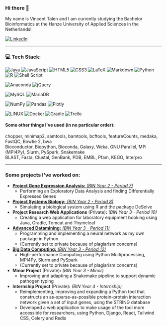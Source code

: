 ### Hi there 👋

My name is Vincent Talen and I am currently studying the Bachelor Bioinformatics at the Hanze University of Applied Sciences in the Netherlands!

[![LinkedIn](https://img.shields.io/badge/LinkedIn-%230077B5.svg?logo=linkedin&logoColor=white)](https://linkedin.com/in/vincent-talen) 

---
### 💻 Tech Stack:
![Java](https://img.shields.io/badge/java-%23ED8B00.svg?style=flat&logo=java&logoColor=white) ![JavaScript](https://img.shields.io/badge/javascript-%23323330.svg?style=flat&logo=javascript&logoColor=%23F7DF1E) ![HTML5](https://img.shields.io/badge/html5-%23E34F26.svg?style=flat&logo=html5&logoColor=white) ![CSS3](https://img.shields.io/badge/css3-%231572B6.svg?style=flat&logo=css3&logoColor=white) ![LaTeX](https://img.shields.io/badge/latex-%23008080.svg?style=flat&logo=latex&logoColor=white) ![Markdown](https://img.shields.io/badge/markdown-%23000000.svg?style=flat&logo=markdown&logoColor=white) ![Python](https://img.shields.io/badge/python-3670A0?style=flat&logo=python&logoColor=ffdd54) ![R](https://img.shields.io/badge/r-%23276DC3.svg?style=flat&logo=r&logoColor=white) ![Shell Script](https://img.shields.io/badge/shell_script-%23121011.svg?style=flat&logo=gnu-bash&logoColor=white) 

![Anaconda](https://img.shields.io/badge/Anaconda-%2344A833.svg?style=flat&logo=anaconda&logoColor=white) ![jQuery](https://img.shields.io/badge/jquery-%230769AD.svg?style=flat&logo=jquery&logoColor=white) 

![MySQL](https://img.shields.io/badge/mysql-%2300f.svg?style=flat&logo=mysql&logoColor=white) ![MariaDB](https://img.shields.io/badge/MariaDB-003545?style=flat&logo=mariadb&logoColor=white) 

![NumPy](https://img.shields.io/badge/numpy-%23013243.svg?style=flat&logo=numpy&logoColor=white) ![Pandas](https://img.shields.io/badge/pandas-%23150458.svg?style=flat&logo=pandas&logoColor=white) ![Plotly](https://img.shields.io/badge/Plotly-%233F4F75.svg?style=flat&logo=plotly&logoColor=white) 

![LINUX](https://img.shields.io/badge/Linux-FCC624?style=flat&logo=linux&logoColor=black) ![Docker](https://img.shields.io/badge/docker-%230db7ed.svg?style=flat&logo=docker&logoColor=white) ![Gradle](https://img.shields.io/badge/Gradle-02303A.svg?style=flat&logo=Gradle&logoColor=white) ![Trello](https://img.shields.io/badge/Trello-%23026AA7.svg?style=flat&logo=Trello&logoColor=white)

#### Some other things I've used (in no particular order):
chopper, minimap2, samtools, bamtools, bcftools, featureCounts, medaka, FastQC, Bowtie 2, bwa  
Bioconductor, Biopython, Bioconda, Galaxy, Weka, GNU Parallel, MPI (MPI4Py), Slurm, PySpark, Snakemake  
BLAST, Fasta, Clustal, GenBank, PDB, EMBL, Pfam, KEGG, Interpro  

---
### Some projects I've worked on:
- [**Project Gene Expression Analysis:** *(BIN Year 2 - Period 7)*](https://github.com/Vincent-Talen/Project-Gene-Expression-Analysis)  
    + Performing an Exploratory Data Analysis and finding Differentially Expressed Genes
- [**Project Systems Biology:** *(BIN Year 2 - Period 8)*](https://github.com/Vincent-Talen/Project-Systems-Biology)  
    + Simulating a biological system using R and the package DeSolve
- **Project Research Web Applications** (Private)**:** *(BIN Year 3 - Period 10)*  
    + Creating a web application for laboratory equipment booking using Java, Gradle, Tomcat and Thymeleaf
- [**Advanced Datamining:** *(BIN Year 3 - Period 11)*](https://github.com/Vincent-Talen/Advanced-Datamining)  
    + Programming and implementing a neural network as my own package in Python  
    + (Currently set to private because of plagiarism concerns)
- [**Big Data Computing:** *(BIN Year 3 - Period 12)*](https://github.com/Vincent-Talen/BDC)  
    + High-performance Computing using Python Multiprocessing, MPI4Py, Slurm and PySpark  
    + (Currently set to private because of plagiarism concerns)
- **Minor Project** (Private)**:** *(BIN Year 3 - Minor)*  
    + Improving and adapting a Snakemake pipeline to support dynamic pathogen typing
- **Internship Project** (Private)**:** *(BIN Year 4 - Internship)*  
    + Reimplementing, improving and expanding a Python tool that constructs an as-sparse-as-possible protein-protein interaction network given a set of input genes, using the STRING database  
    + Developed a web application to make usage of the tool more accessible for researchers, using Python, Django, React, Tailwind CSS, Celery and Redis
